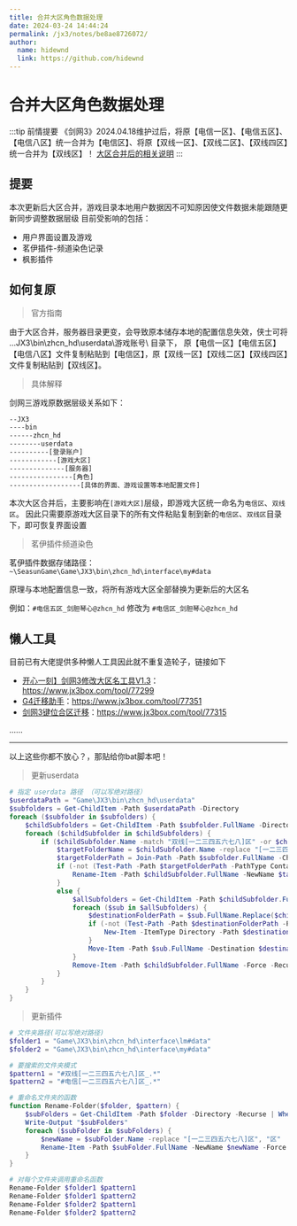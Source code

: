 ```yaml
---
title: 合并大区角色数据处理
date: 2024-03-24 14:44:24
permalink: /jx3/notes/be8ae8726072/
author: 
  name: hidewnd
  link: https://github.com/hidewnd
---
```


# 合并大区角色数据处理


:::tip 前情提要 
《剑网3》2024.04.18维护过后，将原【电信一区】、【电信五区】、【电信八区】统一合并为【电信区】、将原【双线一区】、【双线二区】、【双线四区】统一合并为【双线区】！
[大区合并后的相关说明](https://jx3.xoyo.com/index/#/article-details?kid=1333627)
:::

## 提要
本次更新后大区合并，游戏目录本地用户数据因不可知原因使文件数据未能跟随更新同步调整数据层级
目前受影响的包括：
- 用户界面设置及游戏
- 茗伊插件-频道染色记录
- 枫影插件

## 如何复原

> 官方指南

由于大区合并，服务器目录更变，会导致原本储存本地的配置信息失效，侠士可将 ...JX3\bin\zhcn_hd\userdata\游戏账号\ 目录下，
原【电信一区】【电信五区】【电信八区】文件复制粘贴到【电信区】，原【双线一区】【双线二区】【双线四区】文件复制粘贴到【双线区】。

> 具体解释

剑网三游戏原数据层级关系如下：

```bash
--JX3
----bin
------zhcn_hd
--------userdata
----------[登录账户]
------------[游戏大区]
--------------[服务器]
----------------[角色]
------------------[具体的界面、游戏设置等本地配置文件]

```

本次大区合并后，主要影响在`[游戏大区]`层级，即游戏大区统一命名为`电信区`、`双线区`。
因此只需要原游戏大区目录下的所有文件粘贴复制到新的`电信区`、`双线区`目录下，即可恢复界面设置



> 茗伊插件频道染色

茗伊插件数据存储路径：`~\SeasunGame\Game\JX3\bin\zhcn_hd\interface\my#data`

原理与本地配置信息一致，将所有游戏大区全部替换为更新后的大区名

例如：`#电信五区_剑胆琴心@zhcn_hd` 修改为 `#电信区_剑胆琴心@zhcn_hd`

## 懒人工具

目前已有大佬提供多种懒人工具因此就不重复造轮子，链接如下

- [开心一刻】剑网3修改大区名工具V1.3](https://cdn.jx3box.com/upload/post/2024/4/18/81_9157775.exe)：<https://www.jx3box.com/tool/77299> 
- [G4迁移助手](https://cdn.jx3box.com/upload/post/2024/4/18/1930_5371786.exe)：<https://www.jx3box.com/tool/77351>
- [剑网3键位合区迁移](https://cdn.jx3box.com/upload/post/2024/4/18/159722_5916385.zip)：<https://www.jx3box.com/tool/77315>

......



--- 

以上这些你都不放心？，那贴给你bat脚本吧！

> 更新userdata
```powershell
# 指定 userdata 路径 （可以写绝对路径）
$userdataPath = "Game\JX3\bin\zhcn_hd\userdata"
$subfolders = Get-ChildItem -Path $userdataPath -Directory
foreach ($subfolder in $subfolders) {
    $childSubfolders = Get-ChildItem -Path $subfolder.FullName -Directory
    foreach ($childSubfolder in $childSubfolders) {
        if ($childSubfolder.Name -match "双线[一二三四五六七八]区" -or $childSubfolder.Name -match "电信[一二三四五六七八]区") {
            $targetFolderName = $childSubfolder.Name -replace "[一二三四五六七八]", ""
            $targetFolderPath = Join-Path -Path $subfolder.FullName -ChildPath $targetFolderName
            if (-not (Test-Path -Path $targetFolderPath -PathType Container)) {
                Rename-Item -Path $childSubfolder.FullName -NewName $targetFolderName -Force
            }
            else {
                $allSubfolders = Get-ChildItem -Path $childSubfolder.FullName -Directory -Recurse
                foreach ($sub in $allSubfolders) {
                    $destinationFolderPath = $sub.FullName.Replace($childSubfolder.FullName, $targetFolderPath)
                    if (-not (Test-Path -Path $destinationFolderPath -PathType Container)) {
                        New-Item -ItemType Directory -Path $destinationFolderPath | Out-Null
                    }
                    Move-Item -Path $sub.FullName -Destination $destinationFolderPath -Force
                }
                Remove-Item -Path $childSubfolder.FullName -Force -Recurse
            }
        }
    }
}
```


> 更新插件
```powershell
# 文件夹路径(可以写绝对路径)
$folder1 = "Game\JX3\bin\zhcn_hd\interface\lm#data"
$folder2 = "Game\JX3\bin\zhcn_hd\interface\my#data"

# 要搜索的文件夹模式
$pattern1 = "#双线[一二三四五六七八]区_.*"
$pattern2 = "#电信[一二三四五六七八]区_.*"

# 重命名文件夹的函数
function Rename-Folder($folder, $pattern) {
    $subFolders = Get-ChildItem -Path $folder -Directory -Recurse | Where-Object {$_.Name -match $pattern}
    Write-Output "$subFolders"
    foreach ($subFolder in $subFolders) {
        $newName = $subFolder.Name -replace "[一二三四五六七八]区", "区"
        Rename-Item -Path $subFolder.FullName -NewName $newName -Force
    }
}

# 对每个文件夹调用重命名函数
Rename-Folder $folder1 $pattern1
Rename-Folder $folder1 $pattern2
Rename-Folder $folder2 $pattern1
Rename-Folder $folder2 $pattern2
```